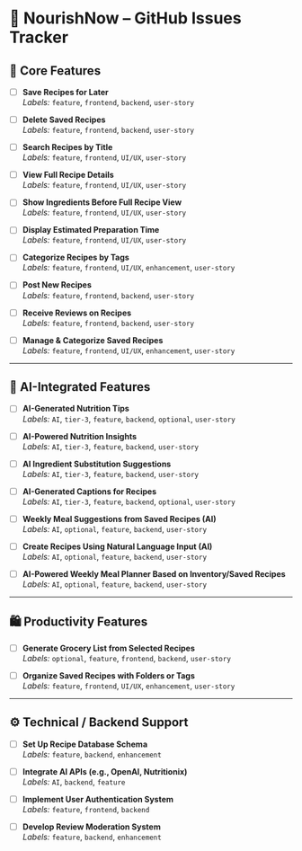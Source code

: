 # 📌 NourishNow – GitHub Issues Tracker

## 📝 Core Features

- [ ] **Save Recipes for Later**  
  _Labels:_ `feature`, `frontend`, `backend`, `user-story`

- [ ] **Delete Saved Recipes**  
  _Labels:_ `feature`, `frontend`, `backend`, `user-story`

- [ ] **Search Recipes by Title**  
  _Labels:_ `feature`, `frontend`, `UI/UX`, `user-story`

- [ ] **View Full Recipe Details**  
  _Labels:_ `feature`, `frontend`, `UI/UX`, `user-story`

- [ ] **Show Ingredients Before Full Recipe View**  
  _Labels:_ `feature`, `frontend`, `UI/UX`, `user-story`

- [ ] **Display Estimated Preparation Time**  
  _Labels:_ `feature`, `frontend`, `UI/UX`, `user-story`

- [ ] **Categorize Recipes by Tags**  
  _Labels:_ `feature`, `frontend`, `UI/UX`, `enhancement`, `user-story`

- [ ] **Post New Recipes**  
  _Labels:_ `feature`, `frontend`, `backend`, `user-story`

- [ ] **Receive Reviews on Recipes**  
  _Labels:_ `feature`, `frontend`, `backend`, `user-story`

- [ ] **Manage & Categorize Saved Recipes**  
  _Labels:_ `feature`, `frontend`, `UI/UX`, `enhancement`, `user-story`

---

## 🧠 AI-Integrated Features

- [ ] **AI-Generated Nutrition Tips**  
  _Labels:_ `AI`, `tier-3`, `feature`, `backend`, `optional`, `user-story`

- [ ] **AI-Powered Nutrition Insights**  
  _Labels:_ `AI`, `tier-3`, `feature`, `backend`, `user-story`

- [ ] **AI Ingredient Substitution Suggestions**  
  _Labels:_ `AI`, `tier-3`, `feature`, `backend`, `user-story`

- [ ] **AI-Generated Captions for Recipes**  
  _Labels:_ `AI`, `tier-3`, `feature`, `backend`, `optional`, `user-story`

- [ ] **Weekly Meal Suggestions from Saved Recipes (AI)**  
  _Labels:_ `AI`, `optional`, `feature`, `backend`, `user-story`

- [ ] **Create Recipes Using Natural Language Input (AI)**  
  _Labels:_ `AI`, `optional`, `feature`, `backend`, `user-story`

- [ ] **AI-Powered Weekly Meal Planner Based on Inventory/Saved Recipes**  
  _Labels:_ `AI`, `optional`, `feature`, `backend`, `user-story`

---

## 🛍️ Productivity Features

- [ ] **Generate Grocery List from Selected Recipes**  
  _Labels:_ `optional`, `feature`, `frontend`, `backend`, `user-story`

- [ ] **Organize Saved Recipes with Folders or Tags**  
  _Labels:_ `feature`, `frontend`, `UI/UX`, `enhancement`, `user-story`

---

## ⚙️ Technical / Backend Support

- [ ] **Set Up Recipe Database Schema**  
  _Labels:_ `feature`, `backend`, `enhancement`

- [ ] **Integrate AI APIs (e.g., OpenAI, Nutritionix)**  
  _Labels:_ `AI`, `backend`, `feature`

- [ ] **Implement User Authentication System**  
  _Labels:_ `feature`, `frontend`, `backend`

- [ ] **Develop Review Moderation System**  
  _Labels:_ `feature`, `backend`, `enhancement`



